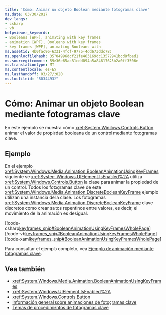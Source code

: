 ```yaml
---
title: 'Cómo: Animar un objeto Boolean mediante fotogramas clave'
ms.date: 03/30/2017
dev_langs:
- csharp
- vb
helpviewer_keywords:
- Booleans [WPF], animating with key frames
- animation [WPF], Booleans with key frames
- key frames [WPF], animating Booleans with
ms.assetid: 4b0fac96-6231-4fcf-9775-4dd673ddc785
ms.openlocfilehash: 35704996dcf21fe463169dc13572941bcd8fbad1
ms.sourcegitcommit: 59e36e65ac81cdd094a5a84617625b2a0ff3506e
ms.translationtype: MT
ms.contentlocale: es-ES
ms.lasthandoff: 03/27/2020
ms.locfileid: "80344932"
---
```

# <a name="how-to-animate-a-boolean-by-using-key-frames"></a>Cómo: Animar un objeto Boolean mediante fotogramas clave
En este ejemplo se muestra cómo <xref:System.Windows.Controls.Button> animar el valor de propiedad booleana de un control mediante fotogramas clave.  
  
## <a name="example"></a>Ejemplo  
 En el ejemplo <xref:System.Windows.Media.Animation.BooleanAnimationUsingKeyFrames> siguiente se <xref:System.Windows.UIElement.IsEnabled%2A> utiliza <xref:System.Windows.Controls.Button> la clase para animar la propiedad de un control. Todos los fotogramas clave de este <xref:System.Windows.Media.Animation.DiscreteBooleanKeyFrame> ejemplo utilizan una instancia de la clase. Los fotogramas <xref:System.Windows.Media.Animation.DiscreteBooleanKeyFrame> clave discretos como crear saltos repentinos entre valores, es decir, el movimiento de la animación es desigual.  
  
 [!code-csharp[keyframes_snip#BooleanAnimationUsingKeyFramesWholePage](~/samples/snippets/csharp/VS_Snippets_Wpf/keyframes_snip/CSharp/BooleanAnimationUsingKeyFramesExample.cs#booleananimationusingkeyframeswholepage)]
 [!code-vb[keyframes_snip#BooleanAnimationUsingKeyFramesWholePage](~/samples/snippets/visualbasic/VS_Snippets_Wpf/keyframes_snip/visualbasic/booleananimationusingkeyframesexample.vb#booleananimationusingkeyframeswholepage)]
 [!code-xaml[keyframes_snip#BooleanAnimationUsingKeyFramesWholePage](~/samples/snippets/xaml/VS_Snippets_Wpf/keyframes_snip/XAML/BooleanAnimationUsingKeyFramesExample.xaml#booleananimationusingkeyframeswholepage)]  
  
 Para consultar el ejemplo completo, vea [Ejemplo de animación mediante fotogramas clave](https://github.com/microsoft/WPF-Samples/tree/master/Animation/KeyFrameAnimation).  
  
## <a name="see-also"></a>Vea también

- <xref:System.Windows.Media.Animation.BooleanAnimationUsingKeyFrames>
- <xref:System.Windows.UIElement.IsEnabled%2A>
- <xref:System.Windows.Controls.Button>
- [Información general sobre animaciones de fotogramas clave](key-frame-animations-overview.md)
- [Temas de procedimientos de fotogramas clave](key-frame-animation-how-to-topics.md)
